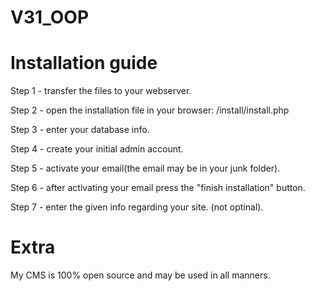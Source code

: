 # V31_OOP
Installation guide
======================================
Step 1 - transfer the files to your webserver.

Step 2 - open the installation file in your browser: /install/install.php

Step 3 - enter your database info.

Step 4 - create your initial admin account.

Step 5 - activate your email(the email may be in your junk folder).

Step 6 - after activating your email press the "finish installation" button.

Step 7 - enter the given info regarding your site. (not optinal).





Extra
======================================
My CMS is 100% open source and may be used in all manners.
